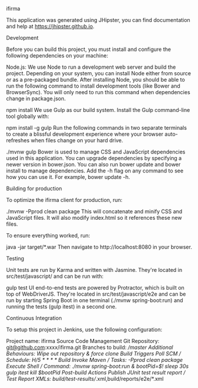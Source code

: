 ifirma

This application was generated using JHipster, you can find documentation and help at https://jhipster.github.io.

Development

Before you can build this project, you must install and configure the following dependencies on your machine:

Node.js: We use Node to run a development web server and build the project. Depending on your system, you can install Node either from source or as a pre-packaged bundle.
After installing Node, you should be able to run the following command to install development tools (like Bower and BrowserSync). You will only need to run this command when dependencies change in package.json.

npm install
We use Gulp as our build system. Install the Gulp command-line tool globally with:

npm install -g gulp
Run the following commands in two separate terminals to create a blissful development experience where your browser auto-refreshes when files change on your hard drive.

./mvnw
gulp
Bower is used to manage CSS and JavaScript dependencies used in this application. You can upgrade dependencies by specifying a newer version in bower.json. You can also run bower update and bower install to manage dependencies. Add the -h flag on any command to see how you can use it. For example, bower update -h.

Building for production

To optimize the ifirma client for production, run:

./mvnw -Pprod clean package
This will concatenate and minify CSS and JavaScript files. It will also modify index.html so it references these new files.

To ensure everything worked, run:

java -jar target/*.war
Then navigate to http://localhost:8080 in your browser.

Testing

Unit tests are run by Karma and written with Jasmine. They're located in src/test/javascript/ and can be run with:

gulp test
UI end-to-end tests are powered by Protractor, which is built on top of WebDriverJS. They're located in src/test/javascript/e2e and can be run by starting Spring Boot in one terminal (./mvnw spring-boot:run) and running the tests (gulp itest) in a second one.

Continuous Integration

To setup this project in Jenkins, use the following configuration:

Project name: ifirma
Source Code Management
Git Repository: git@github.com:xxxx/ifirma.git
Branches to build: */master
Additional Behaviours: Wipe out repository & force clone
Build Triggers
Poll SCM / Schedule: H/5 * * * *
Build
Invoke Maven / Tasks: -Pprod clean package
Execute Shell / Command:  ./mvnw spring-boot:run & bootPid=$! sleep 30s gulp itest kill $bootPid 
Post-build Actions
Publish JUnit test result report / Test Report XMLs: build/test-results/*.xml,build/reports/e2e/*.xml



